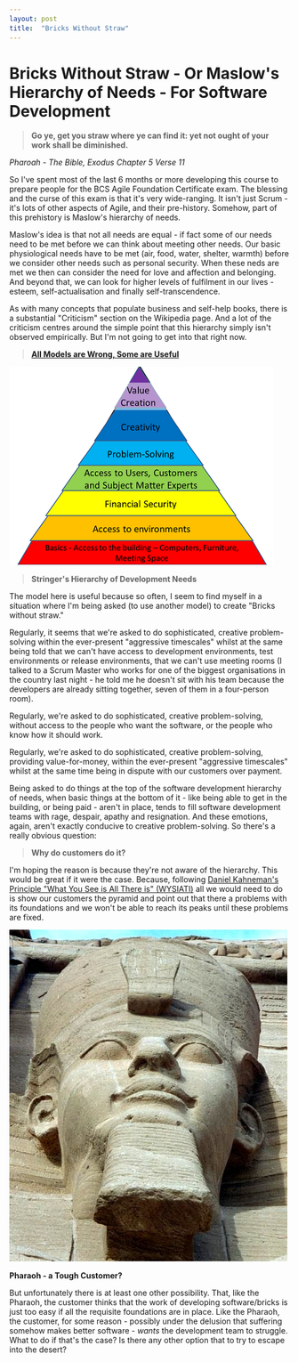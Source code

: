 ```yaml
---
layout: post
title:  "Bricks Without Straw"
---
```


# Bricks Without Straw - Or Maslow's Hierarchy of Needs - For Software Development

>**Go ye, get you straw where ye can find it: yet not ought of your work shall be diminished.** 

*Pharoah - The Bible, Exodus Chapter 5 Verse 11*


So I've spent most of the last 6 months or more developing this course to prepare people for the BCS Agile Foundation Certificate exam.  The blessing and the curse of this exam is that it's very wide-ranging. It isn't just Scrum - it's lots of other aspects of Agile, and their pre-history.  Somehow, part of this prehistory is Maslow's hierarchy of needs.

Maslow's idea is that not all needs are equal - if fact some of our needs need to be met before we can think about meeting other needs.  Our basic physiological needs have to be met (air, food, water, shelter, warmth) before we consider other needs such as personal security. When these neds are met we then can consider the need for love and affection and belonging. And beyond that, we can look for higher levels of fulfilment in our lives - esteem, self-actualisation and finally self-transcendence.

As with many concepts that populate business and self-help books, there is a substantial "Criticism" section on the Wikipedia page. And a lot of the criticism centres around the simple point that this hierarchy simply isn't observed empirically. But I'm not going to get into that right now.

>**[All Models are Wrong, Some are Useful]( http://en.wikiquote.org/wiki/George_E._P._Box)**

![StringersHierarchyOfSoftwareDevelopmentNeeds](StringersHierarchyOfSoftwareDevelopmentNeeds.png)

>**Stringer's Hierarchy of Development Needs**

The model here is useful because so often, I seem to find myself in a situation where I'm being asked (to use another model) to create "Bricks without straw." 

Regularly, it seems that we're asked to do sophisticated, creative problem-solving within the ever-present "aggressive timescales" whilst at the same being told that we can't have access to development environments, test environments or release environments, that we can't use meeting rooms (I talked to a Scrum Master who works for one of the biggest organisations in the country last night - he told me he doesn't sit with his team because the developers are already sitting together, seven of them in a four-person room). 

Regularly, we're asked to do sophisticated, creative problem-solving, without access to the people who want the software, or the people who know how it should work.

Regularly, we're asked to do sophisticated, creative problem-solving, providing value-for-money, within the ever-present "aggressive timescales" whilst at the same time being in dispute with our customers over payment.

Being asked to do things at the top of the software development hierarchy of needs, when basic things at the bottom of it - like being able to get in the building, or being paid - aren't in place, tends to fill software development teams with rage, despair, apathy and resignation.  And these emotions, again, aren't exactly conducive to creative problem-solving. So there's a really obvious question:

>**Why do customers do it?**

I'm hoping the reason is because they're not aware of the hierarchy.  This would be great if it were the case. Because, following [Daniel Kahneman's Principle "What You See is All There is" (WYSIATI)]( http://www.amazon.co.uk/gp/product/B005MJFA2W?ie=UTF8&camp=3194&creative=21330&creativeASIN=B005MJFA2W&linkCode=shr&tag=theginmum-21&linkId=GM2DYC3S7BUYR52Y&qid=1425129126&sr=8-1&keywords=thinking+fast+and+slow) all we would need to do is show our customers the pyramid and point out that there a problems with its foundations and we won't be able to reach its peaks until these problems are fixed.

![Pharaoh](RamsesIIEgypt.jpg)

**Pharaoh - a Tough Customer?**

But unfortunately there is at least one other possibility. That, like the Pharaoh, the customer thinks that the work of developing software/bricks is just too easy if all the requisite foundations are in place. Like the Pharaoh, the customer, for some reason - possibly under the delusion that suffering somehow makes better software - *wants* the development team to struggle. What to do if that's the case? Is there any other option that to try to escape into the desert?

